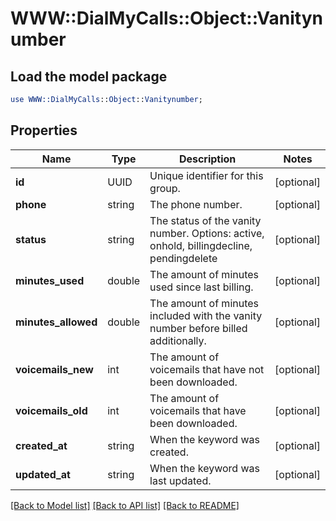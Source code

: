 # WWW::DialMyCalls::Object::Vanitynumber

## Load the model package
```perl
use WWW::DialMyCalls::Object::Vanitynumber;
```

## Properties
Name | Type | Description | Notes
------------ | ------------- | ------------- | -------------
**id** | UUID | Unique identifier for this group. | [optional] 
**phone** | string | The phone number. | [optional] 
**status** | string | The status of the vanity number. Options: active, onhold, billingdecline, pendingdelete | [optional] 
**minutes_used** | double | The amount of minutes used since last billing. | [optional] 
**minutes_allowed** | double | The amount of minutes included with the vanity number before billed additionally. | [optional] 
**voicemails_new** | int | The amount of voicemails that have not been downloaded. | [optional] 
**voicemails_old** | int | The amount of voicemails that have been downloaded. | [optional] 
**created_at** | string | When the keyword was created. | [optional] 
**updated_at** | string | When the keyword was last updated. | [optional] 

[[Back to Model list]](../README.md#documentation-for-models) [[Back to API list]](../README.md#documentation-for-api-endpoints) [[Back to README]](../README.md)


